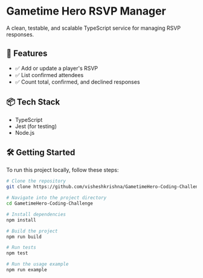 # Gametime Hero RSVP Manager

A clean, testable, and scalable TypeScript service for managing RSVP responses.

## 🚀 Features

- ✅ Add or update a player's RSVP
- ✅ List confirmed attendees
- ✅ Count total, confirmed, and declined responses

## 📦 Tech Stack

- TypeScript
- Jest (for testing)
- Node.js

## 🛠️ Getting Started

To run this project locally, follow these steps:

```bash
# Clone the repository
git clone https://github.com/visheshkrishna/GametimeHero-Coding-Challenge.git

# Navigate into the project directory
cd GametimeHero-Coding-Challenge

# Install dependencies
npm install

# Build the project
npm run build

# Run tests
npm test

# Run the usage example
npm run example
